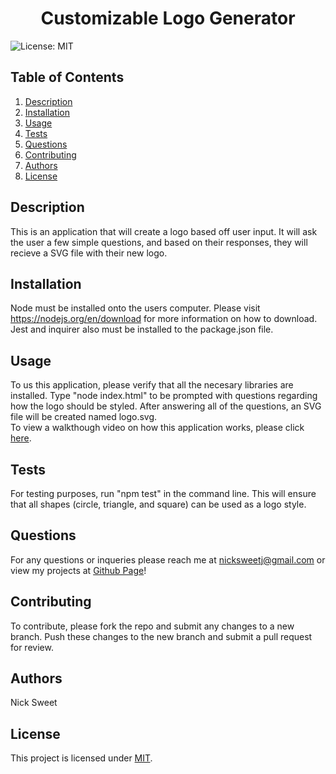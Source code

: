 
  <h1 align="center">Customizable Logo Generator </h1>
  

  ![License: MIT](https://img.shields.io/badge/License-MIT-yellow.svg)
  ## Table of Contents
  1. [Description](#description)
  2. [Installation](#installation)
  3. [Usage](#usage)
  4. [Tests](#tests)
  5. [Questions](#questions)
  6. [Contributing](#contributing)
  7. [Authors](#authors)
  8. [License](#license)
  ## Description<a name="description"></a>
  This is an application that will create a logo based off user input. It will ask the user a few simple questions, and based on their responses, they will recieve a SVG file with their new logo. 

  ## Installation<a name="installation"></a>
  Node must be installed onto the users computer. Please visit https://nodejs.org/en/download for more information on how to download. Jest and inquirer also must be installed to the package.json file. 

  ## Usage<a name="usage"></a> 
  To us this application, please verify that all the necesary libraries are installed. Type "node index.html" to be prompted with questions regarding how the logo should be styled. After answering all of the questions, an   SVG file will be created named logo.svg. <br>
  To view a walkthough video on how this application works, please click [here](https://drive.google.com/file/d/1WYbIxeD9K_Ux1T5_hxyq5T7JrlnRI3QR/view). 
  ## Tests<a name="tests"></a>
  For testing purposes, run "npm test" in the command line. This will ensure that all shapes (circle, triangle, and square) can be used as a logo style.  

  ## Questions<a name="questions"></a>
  For any questions or inqueries please reach me at nicksweetj@gmail.com or view my projects at [Github Page](https://github.com/NickSweet1)! 

  ## Contributing<a name="contributing"></a>
  To contribute, please fork the repo and submit any changes to a new branch. Push these changes to the new branch and submit a pull request for review. 

  ## Authors<a name="authors"></a>
  Nick Sweet 

  ## License<a name="license"></a>
  This project is licensed under [MIT](https://opensource.org/licenses/MIT).
